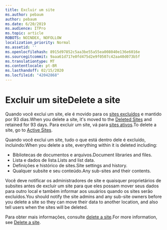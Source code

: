 ```yaml
---
title: Excluir um site
ms.author: pebaum
author: pebaum
ms.date: 6/20/2019
ms.audience: ITPro
ms.topic: article
ROBOTS: NOINDEX, NOFOLLOW
localization_priority: Normal
ms.assetid: ''
ms.openlocfilehash: 8915d97852c5aa3be55a55ea008040e136e6016e
ms.sourcegitcommit: 9aaa61d717e0fd475d2e9f0507c42aa40d073b5f
ms.translationtype: MT
ms.contentlocale: pt-BR
ms.lasthandoff: 02/15/2020
ms.locfileid: "42042868"
---
```

# <a name="delete-a-site"></a><span data-ttu-id="4b4b3-102">Excluir um site</span><span class="sxs-lookup"><span data-stu-id="4b4b3-102">Delete a site</span></span>

<span data-ttu-id="4b4b3-103">Quando você exclui um site, ele é movido para os [sites excluídos](https://admin.microsoft.com/sharepoint?page=recyclebin&modern=true) e mantido por 93 dias.</span><span class="sxs-lookup"><span data-stu-id="4b4b3-103">When you delete a site, it's moved to the [Deleted Sites](https://admin.microsoft.com/sharepoint?page=recyclebin&modern=true) and retained for 93 days.</span></span> <span data-ttu-id="4b4b3-104">Para excluir um site, vá para [sites ativos](https://admin.microsoft.com/sharepoint?page=sitemanagement&modern=true).</span><span class="sxs-lookup"><span data-stu-id="4b4b3-104">To delete a site, go to [Active Sites](https://admin.microsoft.com/sharepoint?page=sitemanagement&modern=true).</span></span> 

<span data-ttu-id="4b4b3-105">Quando você exclui um site, tudo o que está dentro dele é excluído, incluindo:</span><span class="sxs-lookup"><span data-stu-id="4b4b3-105">When you delete a site, everything within it is deleted including:</span></span>

- <span data-ttu-id="4b4b3-106">Bibliotecas de documentos e arquivos.</span><span class="sxs-lookup"><span data-stu-id="4b4b3-106">Document libraries and files.</span></span>
- <span data-ttu-id="4b4b3-107">Lista e dados de lista.</span><span class="sxs-lookup"><span data-stu-id="4b4b3-107">Lists and list data.</span></span>
- <span data-ttu-id="4b4b3-108">Definições e histórico de sites.</span><span class="sxs-lookup"><span data-stu-id="4b4b3-108">Site settings and history.</span></span>
- <span data-ttu-id="4b4b3-109">Qualquer subsite e seu conteúdo.</span><span class="sxs-lookup"><span data-stu-id="4b4b3-109">Any sub-sites and their contents.</span></span>

<span data-ttu-id="4b4b3-110">Você deve notificar os administradores de site e quaisquer proprietários de subsites antes de excluir um site para que eles possam mover seus dados para outro local e também informar aos usuários quando os sites serão excluídos.</span><span class="sxs-lookup"><span data-stu-id="4b4b3-110">You should notify the site admins and any sub-site owners before you delete a site so they can move their data to another location, and also tell users when the sites will be deleted.</span></span>

<span data-ttu-id="4b4b3-111">Para obter mais informações, consulte [delete a site](https://docs.microsoft.com/sharepoint/delete-site-collection).</span><span class="sxs-lookup"><span data-stu-id="4b4b3-111">For more information, see [Delete a site](https://docs.microsoft.com/sharepoint/delete-site-collection).</span></span>
